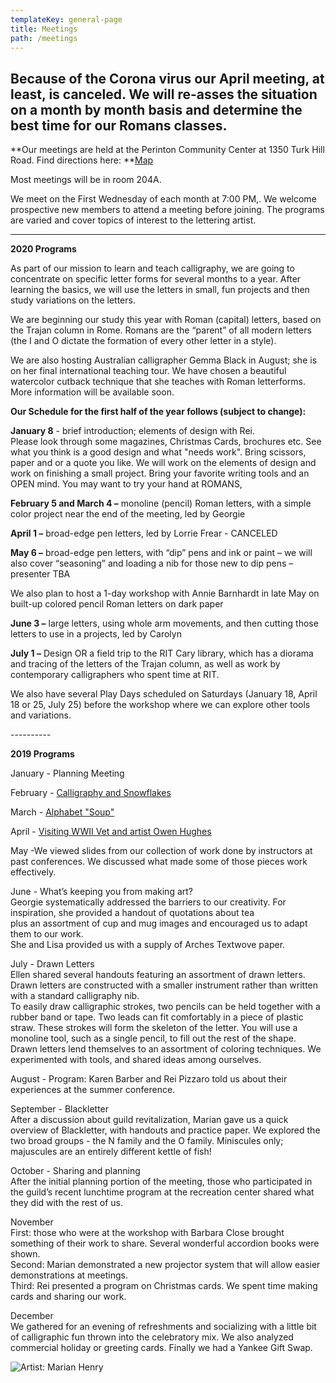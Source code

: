 ```yaml
---
templateKey: general-page
title: Meetings
path: /meetings
---
```

## **Because of the Corona virus our April meeting, at least, is canceled. We will re-asses the situation on a month by month basis and determine the best time for our Romans classes.**

**Our meetings are held at the Perinton Community Center at 1350 Turk Hill Road. Find directions here: **[Map](https://www.google.com/maps/place/Perinton+Community+Center/@43.0829469,-77.4327027,17z/data=!3m1!4b1!4m5!3m4!1s0x89d133246f759619:0xe273455bc24c0530!8m2!3d43.082943!4d-77.430514)

Most meetings will be in room 204A.

We meet on the First Wednesday of each month at 7:00 PM,. We welcome prospective new members to attend a meeting before joining. The programs are varied and cover topics of interest to the lettering artist.

- - -

**2020 Programs**

As part of our mission to learn and teach calligraphy, we are going to concentrate on specific letter forms for several months to a year. After learning the basics, we will use the letters in small, fun projects and then study variations on the letters.

We are beginning our study this year with Roman (capital) letters, based on the Trajan column in Rome. Romans are the “parent” of all modern letters (the I and O dictate the formation of every other letter in a style). 

We are also hosting Australian calligrapher Gemma Black in August; she is on her final international teaching tour. We have chosen a beautiful watercolor cutback technique that she teaches with Roman letterforms. More information will be available soon.

**Our Schedule for the first half of the year follows (subject to change):**

**January 8** - brief introduction; elements of design with Rei.\
Please look through some magazines, Christmas Cards, brochures etc. See what you think is a good design and what "needs work". Bring scissors, paper and or a quote you like. We will work on the elements of design and work on finishing a small project. Bring your favorite writing tools and an OPEN mind. You may want to try your hand at ROMANS,

**February 5 and March 4 –** monoline (pencil) Roman letters, with a simple color project near the end of the meeting, led by Georgie

**April 1 –** broad-edge pen letters, led by Lorrie Frear - CANCELED

**May 6 –** broad-edge pen letters, with “dip” pens and ink or paint – we will also cover “seasoning” and loading a nib for those new to dip pens – presenter TBA

We also plan to host a 1-day workshop with Annie Barnhardt in late May on built-up colored pencil Roman letters on dark paper

**June 3 –** large letters, using whole arm movements, and then cutting those letters to use in a projects, led by Carolyn

**July 1 –** Design OR a field trip to the RIT Cary library, which has a diorama and tracing of the letters of the Trajan column, as well as work by contemporary calligraphers who spent time at RIT.

We also have several Play Days scheduled on Saturdays (January 18, April 18 or 25, July 25) before the workshop where we can explore other tools and variations.

\----------

**2019 Programs**

January - Planning Meeting

February - [Calligraphy and Snowflakes](../february-meeting) 

March - [Alphabet "Soup"](../march-meeting)

April - [Visiting WWII Vet and artist Owen Hughes](../april-meeting)

May -We viewed slides from our collection of work done by instructors at past conferences. We discussed what made some of those pieces work effectively.

June - What’s keeping you from making art? \
Georgie systematically addressed the barriers to our creativity. For inspiration, she provided a handout of quotations about tea\
plus an assortment of cup and mug images and encouraged us to adapt them to our work. \
She and Lisa provided us with a supply of Arches Textwove paper. 

July - Drawn Letters\
Ellen shared several handouts featuring an assortment of drawn letters. Drawn letters are constructed with a smaller instrument rather than written with a standard calligraphy nib. \
To easily draw calligraphic strokes, two pencils can be held together with a rubber band or tape. Two leads can fit comfortably in a piece of plastic straw. These strokes will form the skeleton of the letter. You will use a monoline tool, such as a single pencil, to fill out the rest of the shape. \
Drawn letters lend themselves to an assortment of coloring techniques. We experimented with tools, and shared ideas among ourselves. 

August - Program: Karen Barber and Rei Pizzaro told us about their experiences at the summer conference.

September - Blackletter\
After a discussion about guild revitalization, Marian gave us a quick overview of Blackletter, with handouts and practice paper. We explored the two broad groups - the N family and the O family. Miniscules only; majuscules are an entirely different kettle of fish!

October - Sharing and planning\
After the initial planning portion of the meeting, those who participated in the guild’s recent lunchtime program at the recreation center shared what they did with the rest of us. 

November\
First: those who were at the workshop with Barbara Close brought something of their work to share. Several wonderful accordion books were shown.\
Second: Marian  demonstrated a new projector system that will allow easier demonstrations at meetings.\
Third: Rei presented a program on Christmas cards. We spent time making cards and sharing our work.

December\
We gathered for an evening of refreshments and socializing with a little bit of calligraphic fun thrown into the celebratory mix. We also analyzed commercial holiday or greeting cards.  Finally we had a Yankee Gift Swap. 

![Artist: Marian Henry](/img/marianh_resistentialism.jpg)
